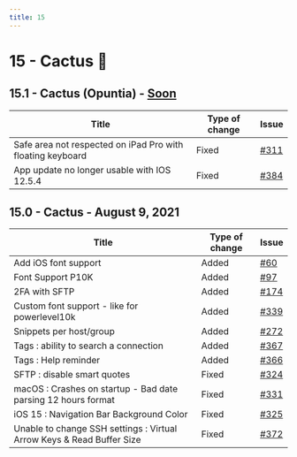 ```yaml
---
title: 15
---
```

# 15 - Cactus :cactus:

## 15.1 - Cactus (Opuntia) - [Soon](https://webssh.net/documentation/becoming-external-tester/)
| Title | Type of change | Issue |
| --- | --- | --- |
| Safe area not respected on iPad Pro with floating keyboard | Fixed | [#311](https://github.com/isontheline/pro.webssh.net/issues/311) |
| App update no longer usable with IOS 12.5.4 | Fixed | [#384](https://github.com/isontheline/pro.webssh.net/issues/384) |

## 15.0 - Cactus - August 9, 2021
| Title | Type of change | Issue |
| --- | --- | --- |
| Add iOS font support | Added | [#60](https://github.com/isontheline/pro.webssh.net/issues/60) |
| Font Support P10K | Added | [#97](https://github.com/isontheline/pro.webssh.net/issues/97) |
| 2FA with SFTP | Added | [#174](https://github.com/isontheline/pro.webssh.net/issues/174) |
| Custom font support - like for powerlevel10k | Added | [#339](https://github.com/isontheline/pro.webssh.net/issues/339) |
| Snippets per host/group | Added | [#272](https://github.com/isontheline/pro.webssh.net/issues/272) |
| Tags : ability to search a connection | Added | [#367](https://github.com/isontheline/pro.webssh.net/issues/367) |
| Tags : Help reminder | Added | [#366](https://github.com/isontheline/pro.webssh.net/issues/366) |
| SFTP : disable smart quotes | Fixed |[#324](https://github.com/isontheline/pro.webssh.net/issues/324) |
| macOS : Crashes on startup - Bad date parsing 12 hours format | Fixed | [#331](https://github.com/isontheline/pro.webssh.net/issues/331) |
| iOS 15 : Navigation Bar Background Color | Fixed | [#325](https://github.com/isontheline/pro.webssh.net/issues/325) |
| Unable to change SSH settings : Virtual Arrow Keys & Read Buffer Size | Fixed | [#372](https://github.com/isontheline/pro.webssh.net/issues/372) |
